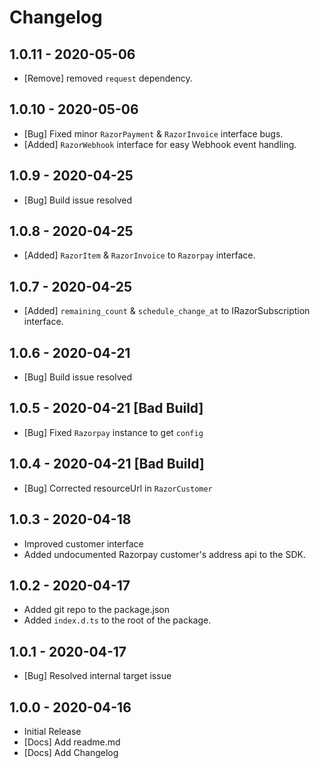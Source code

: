 # Changelog

## 1.0.11 - 2020-05-06
  - [Remove] removed `request` dependency.

## 1.0.10 - 2020-05-06
  - [Bug] Fixed minor `RazorPayment` & `RazorInvoice` interface bugs.
  - [Added] `RazorWebhook` interface for easy Webhook event handling.

## 1.0.9 - 2020-04-25
  - [Bug] Build issue resolved

## 1.0.8 - 2020-04-25
  - [Added] `RazorItem` & `RazorInvoice` to `Razorpay` interface.

## 1.0.7 - 2020-04-25
  - [Added] `remaining_count` & `schedule_change_at` to IRazorSubscription interface.

## 1.0.6 - 2020-04-21
  - [Bug] Build issue resolved

## 1.0.5 - 2020-04-21 [Bad Build]
  - [Bug] Fixed `Razorpay` instance to get `config`

## 1.0.4 - 2020-04-21 [Bad Build]
  - [Bug] Corrected resourceUrl in `RazorCustomer`

## 1.0.3 - 2020-04-18
  - Improved customer interface
  - Added undocumented Razorpay customer's address api to the SDK.

## 1.0.2 - 2020-04-17
  - Added git repo to the package.json
  - Added `index.d.ts` to the root of the package.
  
## 1.0.1 - 2020-04-17
  - [Bug] Resolved internal target issue

## 1.0.0 - 2020-04-16
  - Initial Release
  - [Docs] Add readme.md
  - [Docs] Add Changelog

